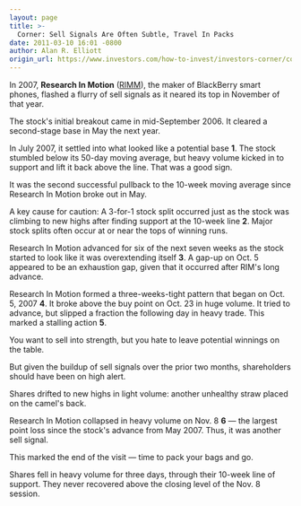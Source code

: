 ```yaml
---
layout: page
title: >-
  Corner: Sell Signals Are Often Subtle, Travel In Packs
date: 2011-03-10 16:01 -0800
author: Alan R. Elliott
origin_url: https://www.investors.com/how-to-invest/investors-corner/corner-sell-signals-are-often-subtle-travel-in-packs/
---
```


In 2007, **Research In Motion** ([RIMM](https://research.investors.com/quote.aspx?symbol=RIMM)), the maker of BlackBerry smart phones, flashed a flurry of sell signals as it neared its top in November of that year.

The stock's initial breakout came in mid-September 2006. It cleared a second-stage base in May the next year.

In July 2007, it settled into what looked like a potential base **1**. The stock stumbled below its 50-day moving average, but heavy volume kicked in to support and lift it back above the line. That was a good sign.

It was the second successful pullback to the 10-week moving average since Research In Motion broke out in May.

A key cause for caution: A 3-for-1 stock split occurred just as the stock was climbing to new highs after finding support at the 10-week line **2**. Major stock splits often occur at or near the tops of winning runs.

Research In Motion advanced for six of the next seven weeks as the stock started to look like it was overextending itself **3**. A gap-up on Oct. 5 appeared to be an exhaustion gap, given that it occurred after RIM's long advance.

Research In Motion formed a three-weeks-tight pattern that began on Oct. 5, 2007 **4**. It broke above the buy point on Oct. 23 in huge volume. It tried to advance, but slipped a fraction the following day in heavy trade. This marked a stalling action **5**.

You want to sell into strength, but you hate to leave potential winnings on the table.

But given the buildup of sell signals over the prior two months, shareholders should have been on high alert.

Shares drifted to new highs in light volume: another unhealthy straw placed on the camel's back.

Research In Motion collapsed in heavy volume on Nov. 8 **6** — the largest point loss since the stock's advance from May 2007. Thus, it was another sell signal.

This marked the end of the visit — time to pack your bags and go.

Shares fell in heavy volume for three days, through their 10-week line of support. They never recovered above the closing level of the Nov. 8 session.
